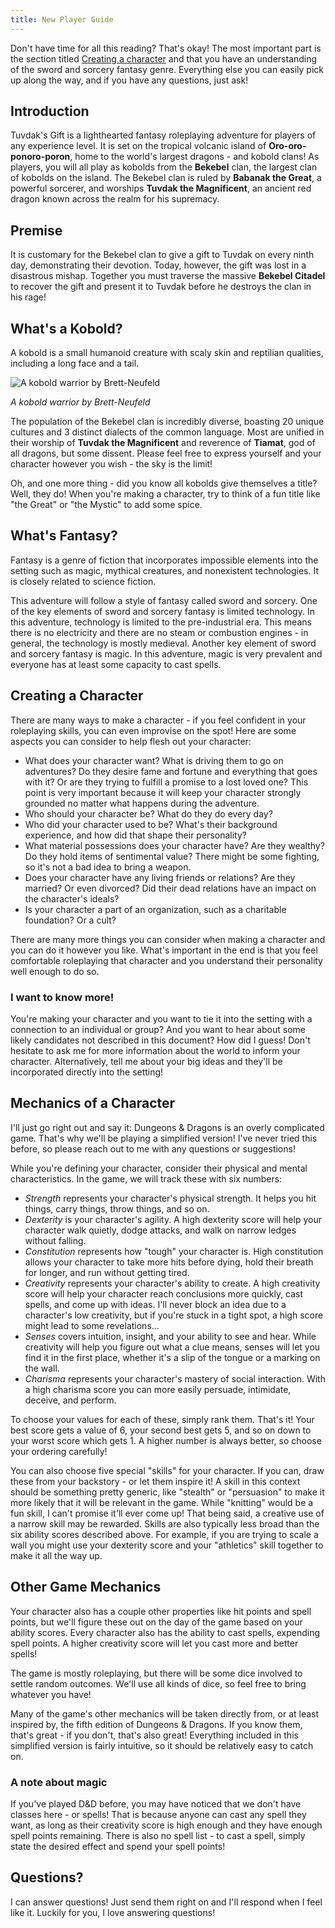 ```yaml
---
title: New Player Guide
---
```


Don't have time for all this reading? That's okay! The most important part is the section titled [Creating a character](#creating-a-character) and that you have an understanding of the sword and sorcery fantasy genre. Everything else you can easily pick up along the way, and if you have any questions, just ask!

## Introduction

Tuvdak's Gift is a lighthearted fantasy roleplaying adventure for players of any experience level. It is set on the tropical volcanic island of **Oro-oro-ponoro-poron**, home to the world's largest dragons - and kobold clans! As players, you will all play as kobolds from the **Bekebel** clan, the largest clan of kobolds on the island. The Bekebel clan is ruled by **Babanak the Great**, a powerful sorcerer, and worships **Tuvdak the Magnificent**, an ancient red dragon known across the realm for his supremacy.

## Premise

It is customary for the Bekebel clan to give a gift to Tuvdak on every ninth day, demonstrating their devotion. Today, however, the gift was lost in a disastrous mishap. Together you must traverse the massive **Bekebel Citadel** to recover the gift and present it to Tuvdak before he destroys the clan in his rage!

## What's a Kobold?

A kobold is a small humanoid creature with scaly skin and reptilian qualities, including a long face and a tail.

![A kobold warrior by Brett-Neufeld](https://i.pinimg.com/736x/7a/a3/8e/7aa38e3649c9411a315a47960b2facef.jpg)

*A kobold warrior by Brett-Neufeld*

The population of the Bekebel clan is incredibly diverse, boasting 20 unique cultures and 3 distinct dialects of the common language. Most are unified in their worship of **Tuvdak the Magnificent** and reverence of **Tiamat**, god of all dragons, but some dissent. Please feel free to express yourself and your character however you wish - the sky is the limit!

Oh, and one more thing - did you know all kobolds give themselves a title? Well, they do! When you're making a character, try to think of a fun title like "the Great" or "the Mystic" to add some spice.

## What's Fantasy?

Fantasy is a genre of fiction that incorporates impossible elements into the setting such as magic, mythical creatures, and nonexistent technologies. It is closely related to science fiction.

This adventure will follow a style of fantasy called sword and sorcery. One of the key elements of sword and sorcery fantasy is limited technology. In this adventure, technology is limited to the pre-industrial era. This means there is no electricity and there are no steam or combustion engines - in general, the technology is mostly medieval. Another key element of sword and sorcery fantasy is magic. In this adventure, magic is very prevalent and everyone has at least some capacity to cast spells.

## Creating a Character

There are many ways to make a character - if you feel confident in your roleplaying skills, you can even improvise on the spot! Here are some aspects you can consider to help flesh out your character:

- What does your character want? What is driving them to go on adventures? Do they desire fame and fortune and everything that goes with it? Or are they trying to fulfill a promise to a lost loved one? This point is very important because it will keep your character strongly grounded no matter what happens during the adventure.
- Who should your character be? What do they do every day?
- Who did your character used to be? What's their background experience, and how did that shape their personality?
- What material possessions does your character have? Are they wealthy? Do they hold items of sentimental value? There might be some fighting, so it's not a bad idea to bring a weapon.
- Does your character have any living friends or relations? Are they married? Or even divorced? Did their dead relations have an impact on the character's ideals?
- Is your character a part of an organization, such as a charitable foundation? Or a cult?

There are many more things you can consider when making a character and you can do it however you like. What's important in the end is that you feel comfortable roleplaying that character and you understand their personality well enough to do so.

### I want to know more!

You're making your character and you want to tie it into the setting with a connection to an individual or group? And you want to hear about some likely candidates not described in this document? How did I guess! Don't hesitate to ask me for more information about the world to inform your character. Alternatively, tell me about your big ideas and they'll be incorporated directly into the setting!

## Mechanics of a Character

I'll just go right out and say it: Dungeons & Dragons is an overly complicated game. That's why we'll be playing a simplified version! I've never tried this before, so please reach out to me with any questions or suggestions!

While you're defining your character, consider their physical and mental characteristics. In the game, we will track these with six numbers:

- *Strength* represents your character's physical strength. It helps you hit things, carry things, throw things, and so on.
- *Dexterity* is your character's agility. A high dexterity score will help your character walk quietly, dodge attacks, and walk on narrow ledges without falling.
- *Constitution* represents how "tough" your character is. High constitution allows your character to take more hits before dying, hold their breath for longer, and run without getting tired.
- *Creativity* represents your character's ability to create. A high creativity score will help your character reach conclusions more quickly, cast spells, and come up with ideas. I'll never block an idea due to a character's low creativity, but if you're stuck in a tight spot, a high score might lead to some revelations...
- *Senses* covers intuition, insight, and your ability to see and hear. While creativity will help you figure out what a clue means, senses will let you find it in the first place, whether it's a slip of the tongue or a marking on the wall.
- *Charisma* represents your character's mastery of social interaction. With a high charisma score you can more easily persuade, intimidate, deceive, and perform.

To choose your values for each of these, simply rank them. That's it! Your best score gets a value of 6, your second best gets 5, and so on down to your worst score which gets 1. A higher number is always better, so choose your ordering carefully!

You can also choose five special "skills" for your character. If you can, draw these from your backstory - or let them inspire it! A skill in this context should be something pretty generic, like "stealth" or "persuasion" to make it more likely that it will be relevant in the game. While "knitting" would be a fun skill, I can't promise it'll ever come up! That being said, a creative use of a narrow skill may be rewarded. Skills are also typically less broad than the six ability scores described above. For example, if you are trying to scale a wall you might use your dexterity score and your "athletics" skill together to make it all the way up.

## Other Game Mechanics

Your character also has a couple other properties like hit points and spell points, but we'll figure these out on the day of the game based on your ability scores. Every character also has the ability to cast spells, expending spell points. A higher creativity score will let you cast more and better spells!

The game is mostly roleplaying, but there will be some dice involved to settle random outcomes. We'll use all kinds of dice, so feel free to bring whatever you have!

Many of the game's other mechanics will be taken directly from, or at least inspired by, the fifth edition of Dungeons & Dragons. If you know them, that's great - if you don't, that's also great! Everything included in this simplified version is fairly intuitive, so it should be relatively easy to catch on.

### A note about magic

If you've played D&D before, you may have noticed that we don't have classes here - or spells! That is because anyone can cast any spell they want, as long as their creativity score is high enough and they have enough spell points remaining. There is also no spell list - to cast a spell, simply state the desired effect and spend your spell points!

## Questions?

I can answer questions! Just send them right on and I'll respond when I feel like it. Luckily for you, I love answering questions!

